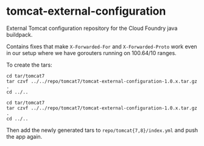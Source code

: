 # tomcat-external-configuration
External Tomcat configuration repository for the Cloud Foundry java buildpack.

Contains fixes that make `X-Forwarded-For` and `X-Forwarded-Proto` work even in our setup where we have gorouters running on 100.64/10 ranges.

To create the tars:

```
cd tar/tomcat7
tar czvf ../../repo/tomcat7/tomcat-external-configuration-1.0.x.tar.gz .
cd ../..

cd tar/tomcat7
tar czvf ../../repo/tomcat7/tomcat-external-configuration-1.0.x.tar.gz .
cd ../..
```

Then add the newly generated tars to `repo/tomcat{7,8}/index.yml` and push the app again.
